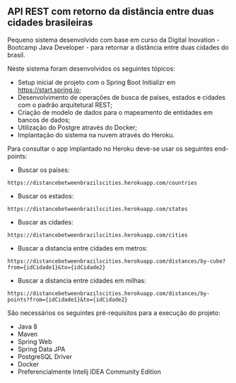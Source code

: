 <h2>API REST com retorno da distância entre duas cidades brasileiras</h2>

Pequeno sistema desenvolvido com base em curso da Digital Inovation - Bootcamp Java Developer - para retornar a distância entre duas cidades do brasil.


Neste sistema foram desenvolvidos os seguintes tópicos:

* Setup inicial de projeto com o Spring Boot Initializr em https://start.spring.io;
* Desenvolvimento de operações de busca de países, estados e cidades com o padrão arquitetural REST;
* Criação de modelo de dados para o mapeamento de entidades em bancos de dados;
* Utilização do Postgre através do Docker;  
* Implantação do sistema na nuvem através do Heroku.

Para consultar o app implantado no Heroku deve-se usar os seguintes end-points:

* Buscar os países:

```shell script
https://distancebetweenbrazilscities.herokuapp.com/countries
```

* Buscar os estados:
```shell script
https://distancebetweenbrazilscities.herokuapp.com/states
``` 

* Buscar as cidades:
```shell script
https://distancebetweenbrazilscities.herokuapp.com/cities
``` 

* Buscar a distancia entre cidades em metros:
```shell script
https://distancebetweenbrazilscities.herokuapp.com/distances/by-cube?from={idCidade1}&to={idCidade2}
``` 

* Buscar a distancia entre cidades em milhas:
```shell script
https://distancebetweenbrazilscities.herokuapp.com/distances/by-points?from={idCidade1}&to={idCidade2}
``` 

São necessários os seguintes pré-requisitos para a execução do projeto:

* Java 8
* Maven
* Spring Web
* Spring Data JPA
* PostgreSQL Driver
* Docker
* Preferencialmente Intellj IDEA Community Edition